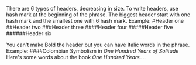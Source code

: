 There are 6 types of headers, decreasing in size. To write headers, use hash mark at the beginning of the phrase.
The biggest header start with one hash mark and the smallest one with 6 hash mark.
Example:
#Header one
##Header two
###Header three
####Header four
#####Header five
######Header six

You can't make Bold the header but you can have Italic words in the phrase.
Example:
####Colombian Symbolism in _One Hundred Years of Solitude_
Here's some words about the book _One Hundred Years..._.